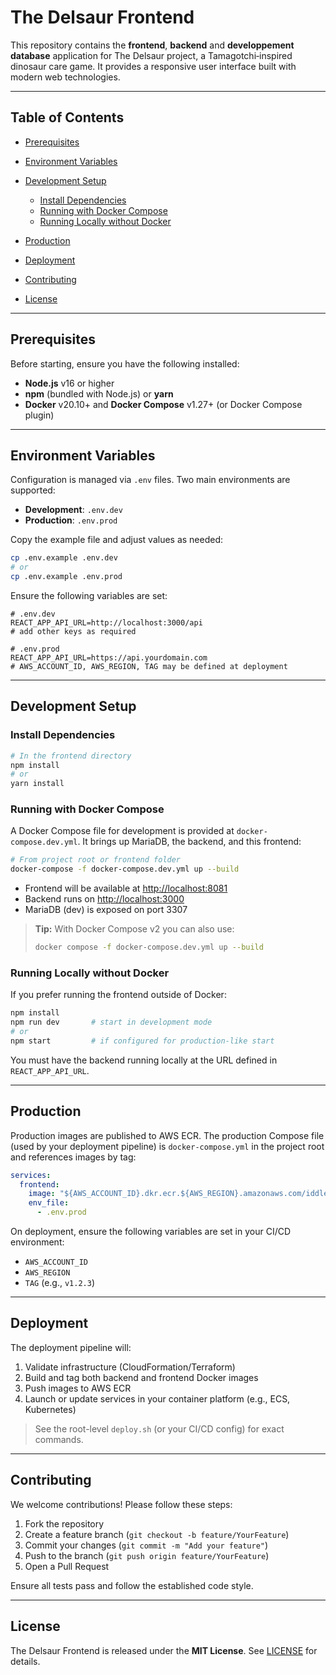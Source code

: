 # The Delsaur Frontend

This repository contains the **frontend**, **backend** and **developpement database** application for The Delsaur project, a Tamagotchi‑inspired dinosaur care game. It provides a responsive user interface built with modern web technologies.

---

## Table of Contents

* [Prerequisites](#prerequisites)
* [Environment Variables](#environment-variables)
* [Development Setup](#development-setup)

  * [Install Dependencies](#install-dependencies)
  * [Running with Docker Compose](#running-with-docker-compose)
  * [Running Locally without Docker](#running-locally-without-docker)
* [Production](#production)
* [Deployment](#deployment)
* [Contributing](#contributing)
* [License](#license)

---

## Prerequisites

Before starting, ensure you have the following installed:

* **Node.js** v16 or higher
* **npm** (bundled with Node.js) or **yarn**
* **Docker** v20.10+ and **Docker Compose** v1.27+ (or Docker Compose plugin)

---

## Environment Variables

Configuration is managed via `.env` files. Two main environments are supported:

* **Development**: `.env.dev`
* **Production**: `.env.prod`

Copy the example file and adjust values as needed:

```bash
cp .env.example .env.dev
# or
cp .env.example .env.prod
```

Ensure the following variables are set:

```dotenv
# .env.dev
REACT_APP_API_URL=http://localhost:3000/api
# add other keys as required
```

```dotenv
# .env.prod
REACT_APP_API_URL=https://api.yourdomain.com
# AWS_ACCOUNT_ID, AWS_REGION, TAG may be defined at deployment
```

---

## Development Setup

### Install Dependencies

```bash
# In the frontend directory
npm install
# or
yarn install
```

### Running with Docker Compose

A Docker Compose file for development is provided at `docker-compose.dev.yml`. It brings up MariaDB, the backend, and this frontend:

```bash
# From project root or frontend folder
docker-compose -f docker-compose.dev.yml up --build
```

* Frontend will be available at [http://localhost:8081](http://localhost:8081)
* Backend runs on [http://localhost:3000](http://localhost:3000)
* MariaDB (dev) is exposed on port 3307

> **Tip:** With Docker Compose v2 you can also use:
>
> ```bash
> docker compose -f docker-compose.dev.yml up --build
> ```

### Running Locally without Docker

If you prefer running the frontend outside of Docker:

```bash
npm install
npm run dev       # start in development mode
# or
npm start         # if configured for production-like start
```

You must have the backend running locally at the URL defined in `REACT_APP_API_URL`.

---

## Production

Production images are published to AWS ECR. The production Compose file (used by your deployment pipeline) is `docker-compose.yml` in the project root and references images by tag:

```yaml
services:
  frontend:
    image: "${AWS_ACCOUNT_ID}.dkr.ecr.${AWS_REGION}.amazonaws.com/iddlesaur-frontend:${TAG}"
    env_file:
      - .env.prod
```

On deployment, ensure the following variables are set in your CI/CD environment:

* `AWS_ACCOUNT_ID`
* `AWS_REGION`
* `TAG` (e.g., `v1.2.3`)

---

## Deployment

The deployment pipeline will:

1. Validate infrastructure (CloudFormation/Terraform)
2. Build and tag both backend and frontend Docker images
3. Push images to AWS ECR
4. Launch or update services in your container platform (e.g., ECS, Kubernetes)

> See the root-level `deploy.sh` (or your CI/CD config) for exact commands.

---

## Contributing

We welcome contributions! Please follow these steps:

1. Fork the repository
2. Create a feature branch (`git checkout -b feature/YourFeature`)
3. Commit your changes (`git commit -m "Add your feature"`)
4. Push to the branch (`git push origin feature/YourFeature`)
5. Open a Pull Request

Ensure all tests pass and follow the established code style.

---

## License

The Delsaur Frontend is released under the **MIT License**. See [LICENSE](../LICENSE) for details.
